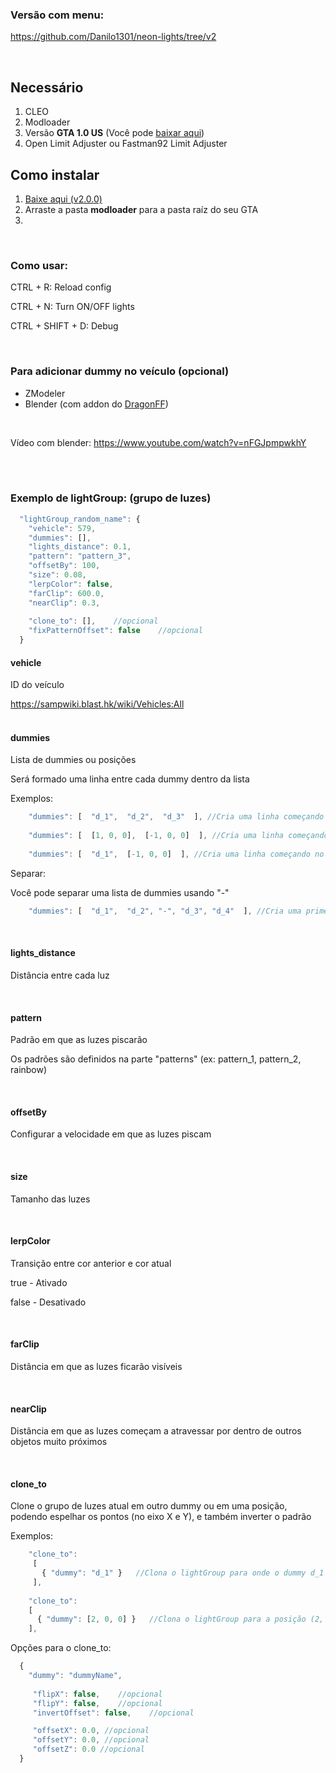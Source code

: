 ### Versão com menu:
https://github.com/Danilo1301/neon-lights/tree/v2

<br>

## Necessário
1. CLEO
2. Modloader
3. Versão **GTA 1.0 US** (Você pode [baixar aqui](http://miscellaneous-c.blogspot.com/2016/04/crack-gta-sa-v10-us-hoodlum-no-cd-fixed.html))
4. Open Limit Adjuster ou Fastman92 Limit Adjuster

## Como instalar
1. [Baixe aqui (v2.0.0)](https://github.com/Danilo1301/neon-lights/releases/download/v2.0.0/NeonLights.v2.0.0.zip)
2. Arraste a pasta **modloader** para a pasta raíz do seu GTA
3. 
<br>

### Como usar:
<p>CTRL + R: Reload config</p>
<p>CTRL + N: Turn ON/OFF lights</p>
<p>CTRL + SHIFT + D: Debug</p>

<br>

### Para adicionar dummy no veículo (opcional)
* ZModeler
* Blender (com addon do [DragonFF](https://gtaforums.com/topic/925364-dragonff-blender-gta-io))

<br>

Vídeo com blender: https://www.youtube.com/watch?v=nFGJpmpwkhY

<br>
<br>

### Exemplo de lightGroup: (grupo de luzes)

```js
  "lightGroup_random_name": {
    "vehicle": 579,
    "dummies": [],
    "lights_distance": 0.1,
    "pattern": "pattern_3",
    "offsetBy": 100,
    "size": 0.08,
    "lerpColor": false,
    "farClip": 600.0,
    "nearClip": 0.3,
    
    "clone_to": [],    //opcional
    "fixPatternOffset": false    //opcional
  }
```

#### vehicle
<p>ID do veículo</p>
<a href="https://sampwiki.blast.hk/wiki/Vehicles:All">https://sampwiki.blast.hk/wiki/Vehicles:All</a>

<br>
<br>

#### dummies
<p>Lista de dummies ou posições</p>
<p>Será formado uma linha entre cada dummy dentro da lista</p>
<p>Exemplos:</p>

```JavaScript
    "dummies": [  "d_1",  "d_2",  "d_3"  ], //Cria uma linha começando no dummy d_1, passando pelo d_2 e terminando no d_3
    
    "dummies": [  [1, 0, 0],  [-1, 0, 0]  ], //Cria uma linha começando na esquerda (x= 1), terminando na direita (x= -1)
    
    "dummies": [  "d_1",  [-1, 0, 0]  ], //Cria uma linha começando no dummy d_1, terminando na direita (x= -1)
```

<p>Separar:</p>
<p>Você pode separar uma lista de dummies usando "-"</p>

```JavaScript
    "dummies": [  "d_1",  "d_2", "-", "d_3", "d_4"  ], //Cria uma primeira linha começando no dummy d_1 e terminando no d_2, e cria uma segunda linha começando no dummy d_3 e terminando no d_4
```

<br>

#### lights_distance
<p>Distância entre cada luz</p>

<br>

#### pattern
<p>Padrão em que as luzes piscarão</p>
<p>Os padrões são definidos na parte "patterns" (ex: pattern_1, pattern_2, rainbow)</p>

<br>

#### offsetBy
<p>Configurar a velocidade em que as luzes piscam</p>

<br>

#### size
<p>Tamanho das luzes</p>

<br>

#### lerpColor
<p>Transição entre cor anterior e cor atual</p>
<p>true - Ativado</p>
<p>false - Desativado</p>

<br>

#### farClip
<p>Distância em que as luzes ficarão visíveis</p>

<br>

#### nearClip
<p>Distância em que as luzes começam a atravessar por dentro de outros objetos muito próximos</p>

<br>


#### clone_to
<p>Clone o grupo de luzes atual em outro dummy ou em uma posição, podendo espelhar os pontos (no eixo X e Y), e também inverter o padrão</p>
<p>Exemplos:</p>

```JavaScript
    "clone_to":
     [
       { "dummy": "d_1" }   //Clona o lightGroup para onde o dummy d_1 está localizado
     ],
    
    "clone_to":
    [
      { "dummy": [2, 0, 0] }   //Clona o lightGroup para a posição (2, 0, 0)
    ],
```

Opções para o clone_to:

```JavaScript
  {
    "dummy": "dummyName",
    
     "flipX": false,    //opcional
     "flipY": false,    //opcional
     "invertOffset": false,    //opcional

     "offsetX": 0.0, //opcional
     "offsetY": 0.0, //opcional
     "offsetZ": 0.0 //opcional
  }
```
